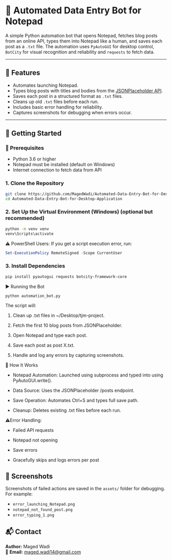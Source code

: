 # 📝 Automated Data Entry Bot for Notepad

A simple Python automation bot that opens Notepad, fetches blog posts from an online API, types them into Notepad like a human, and saves each post as a `.txt` file. The automation uses `PyAutoGUI` for desktop control, `BotCity` for visual recognition and reliability and `requests` to fetch data.

---

## 📌 Features

- Automates launching Notepad.
- Types blog posts with titles and bodies from the [JSONPlaceholder API](https://jsonplaceholder.typicode.com/guide/).
- Saves each post in a structured format as `.txt` files.
- Cleans up old `.txt` files before each run.
- Includes basic error handling for reliability.
- Captures screenshots for debugging when errors occur.

---

## 🚀 Getting Started

### 🔧 Prerequisites

- Python 3.6 or higher
- Notepad must be installed (default on Windows)
- Internet connection to fetch data from API

### 1. Clone the Repository

```bash
git clone https://github.com/MagedWadi/Automated-Data-Entry-Bot-for-Desktop-Application.git
cd Automated-Data-Entry-Bot-for-Desktop-Application
```

### 2. Set Up the Virtual Environment (Windows) (optional but recommended)

```bash
python -m venv venv
venv\Scripts\activate
```

⚠️ PowerShell Users: If you get a script execution error, run:

```powershell
Set-ExecutionPolicy RemoteSigned -Scope CurrentUser
```

### 3. Install Dependencies

```bash
pip install pyautogui requests botcity-framework-core
```

▶️ Running the Bot

```bash
python automation_bot.py
```

The script will:

1. Clean up .txt files in ~/Desktop/tjm-project.

2. Fetch the first 10 blog posts from JSONPlaceholder.

3. Open Notepad and type each post.

4. Save each post as post X.txt.

5. Handle and log any errors by capturing screenshots.

🧠 How It Works

- Notepad Automation: Launched using subprocess and typed into using PyAutoGUI.write().

- Data Source: Uses the JSONPlaceholder /posts endpoint.

- Save Operation: Automates Ctrl+S and types full save path.

- Cleanup: Deletes existing .txt files before each run.

⚠️Error Handling:

- Failed API requests

- Notepad not opening

- Save errors

- Gracefully skips and logs errors per post

## 📸 Screenshots

Screenshots of failed actions are saved in the `assets/` folder for debugging. For example:  
- `error_launching_Notepad.png`  
- `notepad_not_found_post.png`  
- `error_typing_1.png`

## 📬 Contact

**Author:** Maged Wadi  
📧 **Email:** [maged.wadi14@gmail.com](mailto:maged.wadi14@gmail.com)
